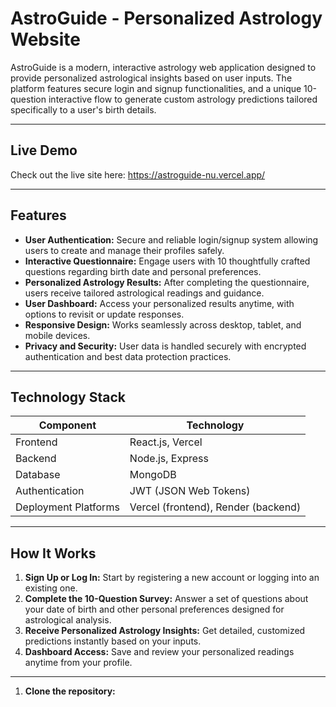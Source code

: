 #  AstroGuide - Personalized Astrology Website

AstroGuide is a modern, interactive astrology web application designed to provide personalized astrological insights based on user inputs. The platform features secure login and signup functionalities, and a unique 10-question interactive flow to generate custom astrology predictions tailored specifically to a user's birth details.

---

## Live Demo

Check out the live site here: https://astroguide-nu.vercel.app/

---

##  Features

- **User Authentication:** Secure and reliable login/signup system allowing users to create and manage their profiles safely.
- **Interactive Questionnaire:** Engage users with 10 thoughtfully crafted questions regarding birth date and personal preferences.
- **Personalized Astrology Results:** After completing the questionnaire, users receive tailored astrological readings and guidance.
- **User Dashboard:** Access your personalized results anytime, with options to revisit or update responses.
- **Responsive Design:** Works seamlessly across desktop, tablet, and mobile devices.
- **Privacy and Security:** User data is handled securely with encrypted authentication and best data protection practices.

---

##  Technology Stack

| Component           | Technology           |
|---------------------|----------------------|
| Frontend            | React.js, Vercel     |
| Backend             | Node.js, Express     |
| Database            | MongoDB              |
| Authentication      | JWT (JSON Web Tokens)|
| Deployment Platforms| Vercel (frontend), Render (backend)|

---

##  How It Works

1. **Sign Up or Log In:** Start by registering a new account or logging into an existing one.
2. **Complete the 10-Question Survey:** Answer a set of questions about your date of birth and other personal preferences designed for astrological analysis.
3. **Receive Personalized Astrology Insights:** Get detailed, customized predictions instantly based on your inputs.
4. **Dashboard Access:** Save and review your personalized readings anytime from your profile.

---



1. **Clone the repository:**

